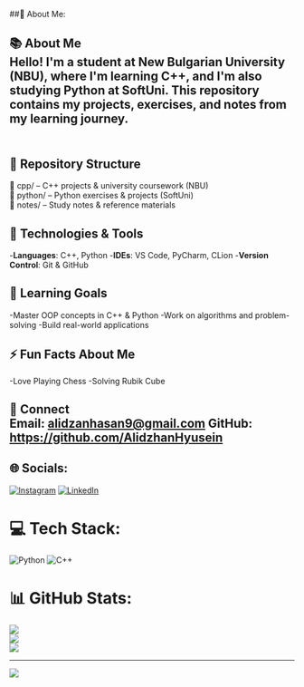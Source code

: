 ##💫 About Me:

## 📚 About Me<br>Hello! I'm a student at New Bulgarian University (NBU), where I'm learning C++, and I'm also studying Python at SoftUni. This repository contains my projects, exercises, and notes from my learning journey.<br><br>

## 📌 Repository Structure<br>
📂 cpp/ – C++ projects & university coursework (NBU)<br>
📂 python/ – Python exercises & projects (SoftUni)<br>
📂 notes/ – Study notes & reference materials<br>

## 🚀 Technologies & Tools
-**Languages**: C++, Python
-**IDEs**: VS Code, PyCharm, CLion
-**Version Control**: Git & GitHub

## 🎯 Learning Goals
-Master OOP concepts in C++ & Python
-Work on algorithms and problem-solving
-Build real-world applications

## ⚡ Fun Facts About Me
-Love Playing Chess
-Solving Rubik Cube

## 🤝 Connect<br>Email: alidzanhasan9@gmail.com GitHub: https://github.com/AlidzhanHyusein


## 🌐 Socials:
[![Instagram](https://img.shields.io/badge/Instagram-%23E4405F.svg?logo=Instagram&logoColor=white)](https://www.instagram.com/a.hyusein_/) [![LinkedIn](https://img.shields.io/badge/LinkedIn-%230077B5.svg?logo=linkedin&logoColor=white)](https://linkedin.com/in/https://www.linkedin.com/in/alidzhan-hyusein-6aa03b262/) 

# 💻 Tech Stack:
![Python](https://img.shields.io/badge/python-3670A0?style=for-the-badge&logo=python&logoColor=ffdd54) ![C++](https://img.shields.io/badge/c++-%2300599C.svg?style=for-the-badge&logo=c%2B%2B&logoColor=white)
# 📊 GitHub Stats:
![](https://github-readme-stats.vercel.app/api?username=AlidzhanHyusein&theme=dark&hide_border=false&include_all_commits=false&count_private=false)<br/>
![](https://nirzak-streak-stats.vercel.app/?user=AlidzhanHyusein&theme=dark&hide_border=false)<br/>
![](https://github-readme-stats.vercel.app/api/top-langs/?username=AlidzhanHyusein&theme=dark&hide_border=false&include_all_commits=false&count_private=false&layout=compact)

---
[![](https://visitcount.itsvg.in/api?id=AlidzhanHyusein&icon=0&color=0)](https://visitcount.itsvg.in)

<!-- Proudly created with GPRM ( https://gprm.itsvg.in ) -->

